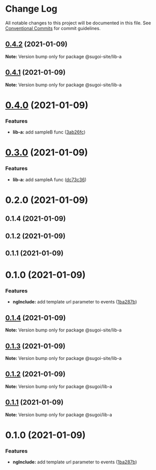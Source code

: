 # Change Log

All notable changes to this project will be documented in this file.
See [Conventional Commits](https://conventionalcommits.org) for commit guidelines.

## [0.4.2](https://github.com/sugoi-site/packages/compare/@sugoi-site/lib-a@0.4.1...@sugoi-site/lib-a@0.4.2) (2021-01-09)

**Note:** Version bump only for package @sugoi-site/lib-a





## [0.4.1](https://github.com/sugoi-site/packages/compare/@sugoi-site/lib-a@0.4.0...@sugoi-site/lib-a@0.4.1) (2021-01-09)

**Note:** Version bump only for package @sugoi-site/lib-a





# [0.4.0](https://github.com/sugoi-site/packages/compare/@sugoi-site/lib-a@0.3.0...@sugoi-site/lib-a@0.4.0) (2021-01-09)


### Features

* **lib-a:** add sampleB func ([3ab26fc](https://github.com/sugoi-site/packages/commit/3ab26fc18d11a24869af153c89c9cf983c7f4e62))





# [0.3.0](https://github.com/sugoi-site/packages/compare/@sugoi-site/lib-a@0.2.0...@sugoi-site/lib-a@0.3.0) (2021-01-09)


### Features

* **lib-a:** add sampleA func ([dc73c36](https://github.com/sugoi-site/packages/commit/dc73c3654f1e436b3fbd71d4ad2f5df70ae15e19))





# 0.2.0 (2021-01-09)



## 0.1.4 (2021-01-09)



## 0.1.2 (2021-01-09)



## 0.1.1 (2021-01-09)



# 0.1.0 (2021-01-09)


### Features

* **ngInclude:** add template url parameter to events ([1ba287b](https://github.com/sugoi-site/packages/commit/1ba287b86f2c4f2f5eca93ddbc1545e86cbc5edd))





## [0.1.4](https://github.com/sugoi-site/packages/compare/v0.1.2...v0.1.4) (2021-01-09)

**Note:** Version bump only for package @sugoi-site/lib-a





## [0.1.3](https://github.com/sugoi-site/packages/compare/v0.1.2...v0.1.3) (2021-01-09)

**Note:** Version bump only for package @sugoi-site/lib-a





## [0.1.2](https://github.com/sugoi-site/packages/compare/v0.1.1...v0.1.2) (2021-01-09)

**Note:** Version bump only for package @sugoi/lib-a





## [0.1.1](https://github.com/sugoi-site/packages/compare/v0.1.0...v0.1.1) (2021-01-09)

**Note:** Version bump only for package @sugoi/lib-a





# 0.1.0 (2021-01-09)


### Features

* **ngInclude:** add template url parameter to events ([1ba287b](https://github.com/sugoi-site/packages/commit/1ba287b86f2c4f2f5eca93ddbc1545e86cbc5edd))
